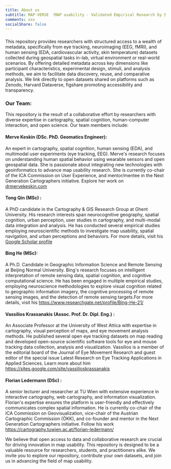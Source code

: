 ```yaml
---
title: About us
subtitle: MAP-VERSE （MAP usability - Validated Empirical Research by Systematic Evaluation） 
comments: xxx
socialShare: false
---
```


###
This repository provides researchers with structured access to a wealth of metadata, specifically from eye tracking, neuroimaging (EEG, fMRI), and human sensing (EDA, cardiovascular activity, skin temperature) datasets collected during geospatial tasks in-lab, virtual environment or real-world scenarios. By offering detailed metadata across key dimensions like participant characteristics, experimental design, stimuli, and analysis methods, we aim to facilitate data discovery, reuse, and comparative analysis. We link directly to open datasets shared on platforms such as Zenodo, Harvard Dataverse, figshare promoting accessibility and transparency.

### Our Team:
This repository is the result of a collaborative effort by researchers with diverse expertise in cartography, spatial cognition, human-computer interaction, and open science. Our team members include:

#### Merve Keskin (DSc. PhD. Geomatics Engineer): 
An expert in cartography, spatial cognition, human sensing (EDA), and multimodal user experiments (eye tracking, EEG). Merve's research focuses on understanding human spatial behavior using wearable sensors and open geospatial data. She is passionate about integrating new technologies with geoinformatics to advance map usability research. She is currently co-chair of the ICA Commission on User Experience, and mentor/mentee in the Next Generation Cartographers initiative. Explore her work on [drmervekeskin.com](https://drmervekeskin.wordpress.com/)

#### Tong Qin (MSc) : 
A PhD candidate in the Cartography & GIS Research Group at Ghent University. His research interests span neurocognitive geography, spatial cognition, urban perception, user studies in cartography, and multi-modal data integration and analysis. He has conducted several empirical studies employing neuroscientific methods to investigate map usability, spatial navigation, and urban perceptions and behaviors. For more details, visit his [Google Scholar profile](https://scholar.google.com/citations?user=ToNMO4kAAAAJ&hl=en&oi=sra)

####  Bing He (MSc): 
A Ph.D. Candidate in Geographic Information Science and Remote Sensing at Beijing Normal University. Bing's research focuses on intelligent interpretation of remote sensing data, spatial cognition, and cognitive computational science. He has been engaged in multiple empirical studies, employing neuroscience methodologies to explore visual cognition related to geographic information imagery, the cognitive processing of remote sensing images, and the detection of remote sensing targets.For more details, visit his https://www.researchgate.net/profile/Bing-He-21/

#### Vassilios Krassanakis (Assoc. Prof. Dr. Dipl. Eng.) : 
An Associate Professor at the University of West Attica with expertise in cartography, visual perception of maps, and eye movement analysis methods. He published several open eye tracking datasets on map reading and developed open-source scientific software tools for eye and mouse tracking data collection, analysis and visualization. Vassilios is a member of the editorial board of the Journal of Eye Movement Research and guest editor of the special issue Latest Research on Eye Tracking Applications in Applied Sciences. Learn more about him https://sites.google.com/site/vassilioskrassanakis

#### Florian Ledermann (DSc) : 
A senior lecturer and researcher at TU Wien with extensive experience in interactive cartography, web cartography, and information visualization. Florian's expertise ensures the platform is user-friendly and effectively communicates complex spatial information. He is currently co-chair of the ICA Commission on Geovisualization, vice-chair of the Austrian Cartographic Commission (ÖKK), and co-founder and mentor in the Next Generation Cartographers initiative. Follow his work https://cartography.tuwien.ac.at/florian-ledermann/

We believe that open access to data and collaborative research are crucial for driving innovation in map usability. This repository is designed to be a valuable resource for researchers, students, and practitioners alike. We invite you to explore our repository, contribute your own datasets, and join us in advancing the field of map usability.
